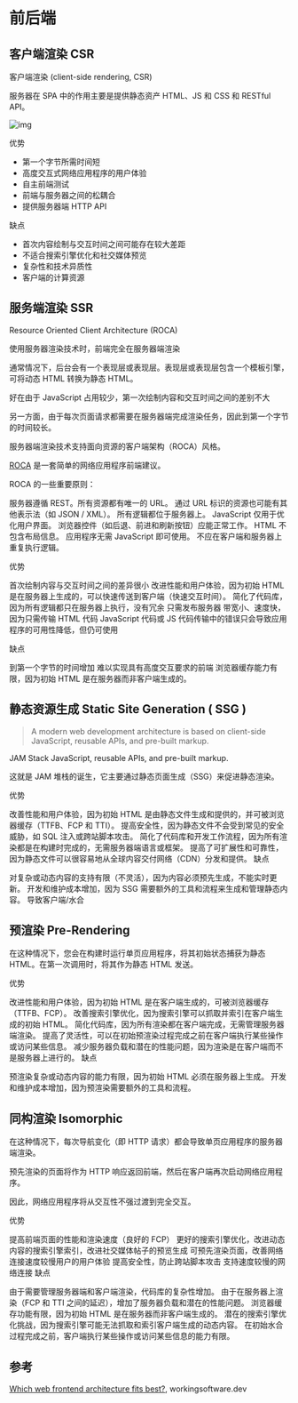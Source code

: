 # 前后端

## 客户端渲染 CSR

客户端渲染 (client-side rendering, CSR)

服务器在 SPA 中的作用主要是提供静态资产 HTML、JS 和 CSS 和 RESTful API。

![img](https://www.workingsoftware.dev/content/images/2022/12/image-23.png)



优势

* 第一个字节所需时间短
* 高度交互式网络应用程序的用户体验
* 自主前端测试
* 前端与服务器之间的松耦合
* 提供服务器端 HTTP API

缺点

* 首次内容绘制与交互时间之间可能存在较大差距
* 不适合搜索引擎优化和社交媒体预览
* 复杂性和技术异质性
* 客户端的计算资源

## 服务端渲染 SSR

Resource Oriented Client Architecture (ROCA)

使用服务器渲染技术时，前端完全在服务器端渲染

通常情况下，后台会有一个表现层或表现层。表现层或表现层包含一个模板引擎，可将动态 HTML 转换为静态 HTML。

好在由于 JavaScript 占用较少，第一次绘制内容和交互时间之间的差别不大

另一方面，由于每次页面请求都需要在服务器端完成渲染任务，因此到第一个字节的时间较长。

服务器端渲染技术支持面向资源的客户端架构（ROCA）风格。

[ROCA](https://roca-style.org/index.html?ref=workingsoftware.dev) 是一套简单的网络应用程序前端建议。

ROCA 的一些重要原则：

服务器遵循 REST。所有资源都有唯一的 URL。
通过 URL 标识的资源也可能有其他表示法（如 JSON / XML）。
所有逻辑都位于服务器上。
JavaScript 仅用于优化用户界面。
浏览器控件（如后退、前进和刷新按钮）应能正常工作。
HTML 不包含布局信息。
应用程序无需 JavaScript 即可使用。
不应在客户端和服务器上重复执行逻辑。

优势

首次绘制内容与交互时间之间的差异很小
改进性能和用户体验，因为初始 HTML 是在服务器上生成的，可以快速传送到客户端（快速交互时间）。
简化了代码库，因为所有逻辑都只在服务器上执行，没有冗余
只需发布服务器
带宽小、速度快，因为只需传输 HTML 代码
JavaScript 代码或 JS 代码传输中的错误只会导致应用程序的可用性降低，但仍可使用

缺点

到第一个字节的时间增加
难以实现具有高度交互要求的前端
浏览器缓存能力有限，因为初始 HTML 是在服务器而非客户端生成的。

## 静态资源生成 Static Site Generation ( SSG )

> A modern web development architecture is based on client-side JavaScript, reusable APIs, and pre-built markup.

JAM Stack JavaScript, reusable APIs, and pre-built markup.

这就是 JAM 堆栈的诞生，它主要通过静态页面生成（SSG）来促进静态渲染。

优势

改善性能和用户体验，因为初始 HTML 是由静态文件生成和提供的，并可被浏览器缓存（TTFB、FCP 和 TTI）。
提高安全性，因为静态文件不会受到常见的安全威胁，如 SQL 注入或跨站脚本攻击。
简化了代码库和开发工作流程，因为所有渲染都是在构建时完成的，无需服务器端语言或框架。
提高了可扩展性和可靠性，因为静态文件可以很容易地从全球内容交付网络（CDN）分发和提供。
缺点

对复杂或动态内容的支持有限（不灵活），因为内容必须预先生成，不能实时更新。
开发和维护成本增加，因为 SSG 需要额外的工具和流程来生成和管理静态内容。
导致客户端/水合

## 预渲染 Pre-Rendering

在这种情况下，您会在构建时运行单页应用程序，将其初始状态捕获为静态 HTML。在第一次调用时，将其作为静态 HTML 发送。

优势

改进性能和用户体验，因为初始 HTML 是在客户端生成的，可被浏览器缓存（TTFB、FCP）。
改善搜索引擎优化，因为搜索引擎可以抓取并索引在客户端生成的初始 HTML。
简化代码库，因为所有渲染都在客户端完成，无需管理服务器端渲染。
提高了灵活性，可以在初始预渲染过程完成之前在客户端执行某些操作或访问某些信息。
减少服务器负载和潜在的性能问题，因为渲染是在客户端而不是服务器上进行的。
缺点

预渲染复杂或动态内容的能力有限，因为初始 HTML 必须在服务器上生成。
开发和维护成本增加，因为预渲染需要额外的工具和流程。

## 同构渲染 Isomorphic

在这种情况下，每次导航变化（即 HTTP 请求）都会导致单页应用程序的服务器端渲染。

预先渲染的页面将作为 HTTP 响应返回前端，然后在客户端再次启动网络应用程序。

因此，网络应用程序将从交互性不强过渡到完全交互。

优势

提高前端页面的性能和渲染速度（良好的 FCP）
更好的搜索引擎优化，改进动态内容的搜索引擎索引，改进社交媒体帖子的预览生成
可预先渲染页面，改善网络连接速度较慢用户的用户体验
提高安全性，防止跨站脚本攻击
支持速度较慢的网络连接
缺点

由于需要管理服务器端和客户端渲染，代码库的复杂性增加。
由于在服务器上渲染（FCP 和 TTI 之间的延迟），增加了服务器负载和潜在的性能问题。
浏览器缓存功能有限，因为初始 HTML 是在服务器而非客户端生成的。
潜在的搜索引擎优化挑战，因为搜索引擎可能无法抓取和索引客户端生成的动态内容。
在初始水合过程完成之前，客户端执行某些操作或访问某些信息的能力有限。

## 参考

[Which web frontend architecture fits best?](https://www.workingsoftware.dev/frontend-rendering-techniques/), workingsoftware.dev